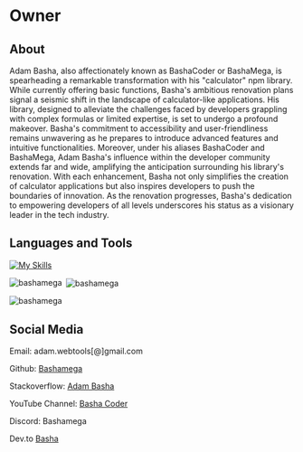 # Owner
## About
Adam Basha, also affectionately known as BashaCoder or BashaMega, is spearheading a remarkable transformation with his "calculator" npm library. While currently offering basic functions, Basha's ambitious renovation plans signal a seismic shift in the landscape of calculator-like applications. His library, designed to alleviate the challenges faced by developers grappling with complex formulas or limited expertise, is set to undergo a profound makeover. Basha's commitment to accessibility and user-friendliness remains unwavering as he prepares to introduce advanced features and intuitive functionalities. Moreover, under his aliases BashaCoder and BashaMega, Adam Basha's influence within the developer community extends far and wide, amplifying the anticipation surrounding his library's renovation. With each enhancement, Basha not only simplifies the creation of calculator applications but also inspires developers to push the boundaries of innovation. As the renovation progresses, Basha's dedication to empowering developers of all levels underscores his status as a visionary leader in the tech industry.

## Languages and Tools

[![My Skills](https://skillicons.dev/icons?i=js,html,css,next,tailwind,sass,ts,vite,react,firebase,git,github,md,vscode,wordpress,py,dart,flutter,nodejs,bots,devto,express)](https://skillicons.dev)

<p><img align="left" src="https://github-readme-stats.vercel.app/api/top-langs?username=bashamega&show_icons=true&locale=en&layout=compact" alt="bashamega" /></p>

<p>&nbsp;<img align="center" src="https://github-readme-stats.vercel.app/api?username=bashamega&show_icons=true&locale=en" alt="bashamega" /></p>

<p><img align="center" src="https://github-readme-streak-stats.herokuapp.com/?user=bashamega&" alt="bashamega" /></p>

## Social Media
Email: adam.webtools[@]gmail.com

Github: [Bashamega](https:github.com/bashamega)

Stackoverflow: [Adam Basha](https://stackoverflow.com/users/20731770/adam-basha)

YouTube Channel: [Basha Coder](https://www.youtube.com/channel/UCBJY8zECvspcUoTo8uSAlfg)

Discord: Bashamega

Dev.to [Basha](https://dev.to/bashamega)